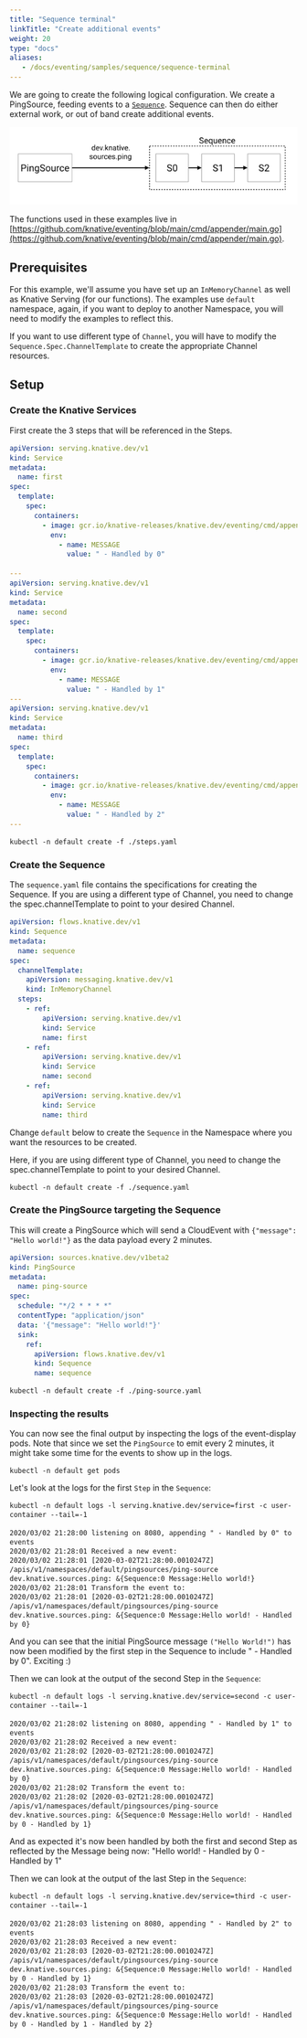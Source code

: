 ```yaml
---
title: "Sequence terminal"
linkTitle: "Create additional events"
weight: 20
type: "docs"
aliases:
   - /docs/eventing/samples/sequence/sequence-terminal
---
```


We are going to create the following logical configuration. We create a
PingSource, feeding events to a [`Sequence`](../../../flows/sequence.md).
Sequence can then do either external work, or out of band create additional
events.

![Logical Configuration](./sequence-terminal.png)

The functions used in these examples live in
[https://github.com/knative/eventing/blob/main/cmd/appender/main.go](https://github.com/knative/eventing/blob/main/cmd/appender/main.go).

## Prerequisites

For this example, we'll assume you have set up an `InMemoryChannel` as well as
Knative Serving (for our functions). The examples use `default` namespace,
again, if you want to deploy to another Namespace, you will need to modify the
examples to reflect this.

If you want to use different type of `Channel`, you will have to modify the
`Sequence.Spec.ChannelTemplate` to create the appropriate Channel resources.

## Setup

### Create the Knative Services

First create the 3 steps that will be referenced in the Steps.

```yaml
apiVersion: serving.knative.dev/v1
kind: Service
metadata:
  name: first
spec:
  template:
    spec:
      containers:
        - image: gcr.io/knative-releases/knative.dev/eventing/cmd/appender
          env:
            - name: MESSAGE
              value: " - Handled by 0"

---
apiVersion: serving.knative.dev/v1
kind: Service
metadata:
  name: second
spec:
  template:
    spec:
      containers:
        - image: gcr.io/knative-releases/knative.dev/eventing/cmd/appender
          env:
            - name: MESSAGE
              value: " - Handled by 1"
---
apiVersion: serving.knative.dev/v1
kind: Service
metadata:
  name: third
spec:
  template:
    spec:
      containers:
        - image: gcr.io/knative-releases/knative.dev/eventing/cmd/appender
          env:
            - name: MESSAGE
              value: " - Handled by 2"
---

```

```shell
kubectl -n default create -f ./steps.yaml
```

### Create the Sequence

The `sequence.yaml` file contains the specifications for creating the Sequence.
If you are using a different type of Channel, you need to change the
spec.channelTemplate to point to your desired Channel.

```yaml
apiVersion: flows.knative.dev/v1
kind: Sequence
metadata:
  name: sequence
spec:
  channelTemplate:
    apiVersion: messaging.knative.dev/v1
    kind: InMemoryChannel
  steps:
    - ref:
        apiVersion: serving.knative.dev/v1
        kind: Service
        name: first
    - ref:
        apiVersion: serving.knative.dev/v1
        kind: Service
        name: second
    - ref:
        apiVersion: serving.knative.dev/v1
        kind: Service
        name: third
```

Change `default` below to create the `Sequence` in the Namespace where you want
the resources to be created.

Here, if you are using different type of Channel, you need to change the
spec.channelTemplate to point to your desired Channel.

```shell
kubectl -n default create -f ./sequence.yaml
```

### Create the PingSource targeting the Sequence

This will create a PingSource which will send a CloudEvent with
`{"message": "Hello world!"}` as the data payload every 2 minutes.

```yaml
apiVersion: sources.knative.dev/v1beta2
kind: PingSource
metadata:
  name: ping-source
spec:
  schedule: "*/2 * * * *"
  contentType: "application/json"
  data: '{"message": "Hello world!"}'
  sink:
    ref:
      apiVersion: flows.knative.dev/v1
      kind: Sequence
      name: sequence
```

```shell
kubectl -n default create -f ./ping-source.yaml
```

### Inspecting the results

You can now see the final output by inspecting the logs of the event-display
pods. Note that since we set the `PingSource` to emit every 2 minutes, it might
take some time for the events to show up in the logs.

```shell
kubectl -n default get pods
```

Let's look at the logs for the first `Step` in the `Sequence`:

```shell
kubectl -n default logs -l serving.knative.dev/service=first -c user-container --tail=-1

2020/03/02 21:28:00 listening on 8080, appending " - Handled by 0" to events
2020/03/02 21:28:01 Received a new event:
2020/03/02 21:28:01 [2020-03-02T21:28:00.0010247Z] /apis/v1/namespaces/default/pingsources/ping-source dev.knative.sources.ping: &{Sequence:0 Message:Hello world!}
2020/03/02 21:28:01 Transform the event to:
2020/03/02 21:28:01 [2020-03-02T21:28:00.0010247Z] /apis/v1/namespaces/default/pingsources/ping-source dev.knative.sources.ping: &{Sequence:0 Message:Hello world! - Handled by 0}
```
And you can see that the initial PingSource message `("Hello World!")` has now
been modified by the first step in the Sequence to include " - Handled by 0".
Exciting :)

Then we can look at the output of the second Step in the `Sequence`:

```shell
kubectl -n default logs -l serving.knative.dev/service=second -c user-container --tail=-1

2020/03/02 21:28:02 listening on 8080, appending " - Handled by 1" to events
2020/03/02 21:28:02 Received a new event:
2020/03/02 21:28:02 [2020-03-02T21:28:00.0010247Z] /apis/v1/namespaces/default/pingsources/ping-source dev.knative.sources.ping: &{Sequence:0 Message:Hello world! - Handled by 0}
2020/03/02 21:28:02 Transform the event to:
2020/03/02 21:28:02 [2020-03-02T21:28:00.0010247Z] /apis/v1/namespaces/default/pingsources/ping-source dev.knative.sources.ping: &{Sequence:0 Message:Hello world! - Handled by 0 - Handled by 1}
```
And as expected it's now been handled by both the first and second Step as
reflected by the Message being now: "Hello world! - Handled by 0 - Handled by 1"

Then we can look at the output of the last Step in the `Sequence`:

```shell
kubectl -n default logs -l serving.knative.dev/service=third -c user-container --tail=-1

2020/03/02 21:28:03 listening on 8080, appending " - Handled by 2" to events
2020/03/02 21:28:03 Received a new event:
2020/03/02 21:28:03 [2020-03-02T21:28:00.0010247Z] /apis/v1/namespaces/default/pingsources/ping-source dev.knative.sources.ping: &{Sequence:0 Message:Hello world! - Handled by 0 - Handled by 1}
2020/03/02 21:28:03 Transform the event to:
2020/03/02 21:28:03 [2020-03-02T21:28:00.0010247Z] /apis/v1/namespaces/default/pingsources/ping-source dev.knative.sources.ping: &{Sequence:0 Message:Hello world! - Handled by 0 - Handled by 1 - Handled by 2}
```
